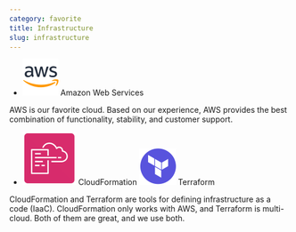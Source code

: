 ```yaml
---
category: favorite
title: Infrastructure
slug: infrastructure
---
```


- ![AWS](logos/aws.svg) Amazon Web Services

AWS is our favorite cloud. Based on our experience, AWS provides the best
combination of functionality, stability, and customer support.
- ![CloudFormation](logos/cloudformation.svg) CloudFormation
  ![Terraform](logos/terraform.svg) Terraform

CloudFormation and Terraform are tools for defining infrastructure as a code
(IaaC). CloudFormation only works with AWS, and Terraform is multi-cloud.
Both of them are great, and we use both.
